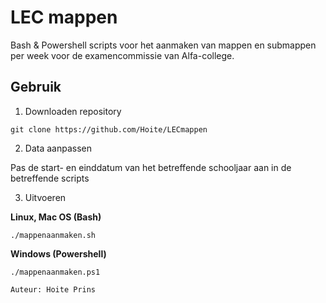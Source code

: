 # LEC mappen
Bash & Powershell scripts voor het aanmaken van mappen en submappen per week voor de examencommissie van Alfa-college.

## Gebruik

1. Downloaden repository

`git clone https://github.com/Hoite/LECmappen`

2. Data aanpassen

Pas de start- en einddatum van het betreffende schooljaar aan in de betreffende scripts

3. Uitvoeren

**Linux, Mac OS (Bash)**

`./mappenaanmaken.sh`

**Windows (Powershell)**

`./mappenaanmaken.ps1`

```
Auteur: Hoite Prins
```